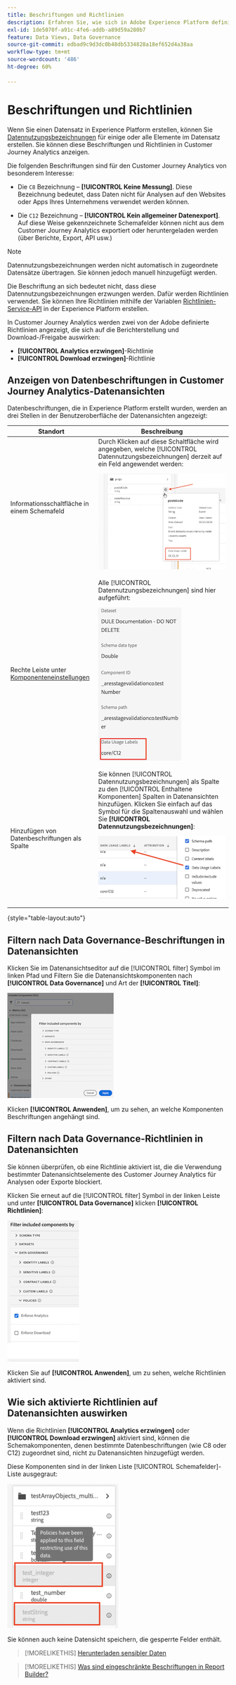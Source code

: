 ```yaml
---
title: Beschriftungen und Richtlinien
description: Erfahren Sie, wie sich in Adobe Experience Platform definierte Datenbezeichnungen und Richtlinien auf Datenansichten und Berichte in Customer Journey Analytics auswirken.
exl-id: 1de5070f-a91c-4fe6-addb-a89d59a280b7
feature: Data Views, Data Governance
source-git-commit: edbad9c9d3dc0b48db5334828a18ef652d4a38aa
workflow-type: tm+mt
source-wordcount: '486'
ht-degree: 60%

---
```


# Beschriftungen und Richtlinien

Wenn Sie einen Datensatz in Experience Platform erstellen, können Sie [Datennutzungsbezeichnungen](https://experienceleague.adobe.com/docs/experience-platform/data-governance/labels/reference.html?lang=de) für einige oder alle Elemente im Datensatz erstellen. Sie können diese Beschriftungen und Richtlinien in Customer Journey Analytics anzeigen.

Die folgenden Beschriftungen sind für den Customer Journey Analytics von besonderem Interesse:

* Die `C8` Bezeichnung – **[!UICONTROL Keine Messung]**. Diese Bezeichnung bedeutet, dass Daten nicht für Analysen auf den Websites oder Apps Ihres Unternehmens verwendet werden können.

* Die `C12` Bezeichnung – **[!UICONTROL Kein allgemeiner Datenexport]**. Auf diese Weise gekennzeichnete Schemafelder können nicht aus dem Customer Journey Analytics exportiert oder heruntergeladen werden (über Berichte, Export, API usw.)

>[!NOTE]
>
>Datennutzungsbezeichnungen werden nicht automatisch in zugeordnete Datensätze übertragen. Sie können jedoch manuell hinzugefügt werden.

Die Beschriftung an sich bedeutet nicht, dass diese Datennutzungsbezeichnungen erzwungen werden. Dafür werden Richtlinien verwendet. Sie können Ihre Richtlinien mithilfe der Variablen [Richtlinien-Service-API](https://experienceleague.adobe.com/docs/experience-platform/data-governance/api/overview.html?lang=de) in der Experience Platform erstellen.

In Customer Journey Analytics werden zwei von der Adobe definierte Richtlinien angezeigt, die sich auf die Berichterstellung und Download-/Freigabe auswirken:

* **[!UICONTROL Analytics erzwingen]**-Richtlinie
* **[!UICONTROL Download erzwingen]**-Richtlinie

## Anzeigen von Datenbeschriftungen in Customer Journey Analytics-Datenansichten

Datenbeschriftungen, die in Experience Platform erstellt wurden, werden an drei Stellen in der Benutzeroberfläche der Datenansichten angezeigt:

| Standort | Beschreibung |
| --- | --- |
| Informationsschaltfläche in einem Schemafeld | Durch Klicken auf diese Schaltfläche wird angegeben, welche [!UICONTROL Datennutzungsbezeichnungen] derzeit auf ein Feld angewendet werden:<p>![](assets/data-label-left.png) |
| Rechte Leiste unter [Komponenteneinstellungen](/help/data-views/component-settings/overview.md) | Alle [!UICONTROL Datennutzungsbezeichnungen] sind hier aufgeführt:<p>![](assets/data-label-right.png) |
| Hinzufügen von Datenbeschriftungen als Spalte | Sie können [!UICONTROL Datennutzungsbezeichnungen] als Spalte zu den [!UICONTROL Enthaltene Komponenten] Spalten in Datenansichten hinzufügen. Klicken Sie einfach auf das Symbol für die Spaltenauswahl und wählen Sie **[!UICONTROL Datennutzungsbezeichnungen]**:<p>![](assets/data-label-column.png) |

{style="table-layout:auto"}

## Filtern nach Data Governance-Beschriftungen in Datenansichten

Klicken Sie im Datenansichtseditor auf die [!UICONTROL filter] Symbol im linken Pfad und Filtern Sie die Datenansichtskomponenten nach **[!UICONTROL Data Governance]** und Art der **[!UICONTROL Titel]**:

![](assets/filter-labels.png)

Klicken **[!UICONTROL Anwenden]**, um zu sehen, an welche Komponenten Beschriftungen angehängt sind.

## Filtern nach Data Governance-Richtlinien in Datenansichten

Sie können überprüfen, ob eine Richtlinie aktiviert ist, die die Verwendung bestimmter Datenansichtselemente des Customer Journey Analytics für Analysen oder Exporte blockiert.

Klicken Sie erneut auf die [!UICONTROL filter] Symbol in der linken Leiste und unter **[!UICONTROL Data Governance]** klicken **[!UICONTROL Richtlinien]**:

![](assets/filter-policies.png)

Klicken Sie auf **[!UICONTROL Anwenden]**, um zu sehen, welche Richtlinien aktiviert sind.

## Wie sich aktivierte Richtlinien auf Datenansichten auswirken

Wenn die Richtlinien **[!UICONTROL Analytics erzwingen]** oder **[!UICONTROL Download erzwingen]** aktiviert sind, können die Schemakomponenten, denen bestimmte Datenbeschriftungen (wie C8 oder C12) zugeordnet sind, nicht zu Datenansichten hinzugefügt werden.

Diese Komponenten sind in der linken Liste [!UICONTROL Schemafelder]-Liste ausgegraut:

![](assets/component-greyed.png)

Sie können auch keine Datensicht speichern, die gesperrte Felder enthält.

>[!MORELIKETHIS]
>[Herunterladen sensibler Daten](/help/analysis-workspace/curate-share/download-send.md)

>[!MORELIKETHIS]
>[Was sind eingeschränkte Beschriftungen in Report Builder?](https://experienceleague.adobe.com/docs/analytics-platform/using/cja-reportbuilder/restricted-labels.html?lang=de)


